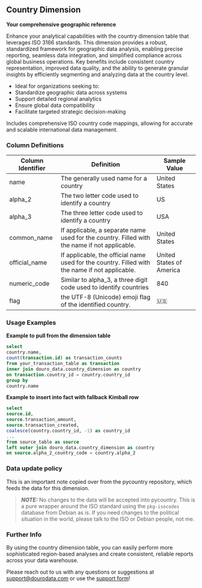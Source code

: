 ## Country Dimension

**Your comprehensive geographic reference**

Enhance your analytical capabilities with the country dimension table that leverages ISO 3166 standards. This dimension provides a robust, standardized framework for geographic data analysis, enabling precise reporting, seamless data integration, and simplified compliance across global business operations. Key benefits include consistent country representation, improved data quality, and the ability to generate granular insights by efficiently segmenting and analyzing data at the country level.

- Ideal for organizations seeking to:
- Standardize geographic data across systems
- Support detailed regional analytics
- Ensure global data compatibility
- Facilitate targeted strategic decision-making

Includes comprehensive ISO country code mappings, allowing for accurate and scalable international data management.

### Column Definitions

| Column Identifier | Definition                                                                                     | Sample Value             |
| ----------------- | ---------------------------------------------------------------------------------------------- | ------------------------ |
| name              | The generally used name for a country                                                          | United States            |
| alpha_2           | The two letter code used to identify a country                                                 | US                       |
| alpha_3           | The three letter code used to identify a country                                               | USA                      |
| common_name       | If applicable, a separate name used for the country. Filled with the name if not applicable.   | United States            |
| official_name     | If applicable, the official name used for the country. Filled with the name if not applicable. | United States of America |
| numeric_code      | Similar to alpha_3, a three digit code used to identify countries                              | 840                      |
| flag              | the UTF-8 (Unicode) emoji flag of the identified country.                                      | 🇺🇸                       |

### Usage Examples

**Example to pull from the dimension table**

```sql
select
country.name,
count(transaction.id) as transaction_counts
from your_transaction_table as transaction
inner join douro_data.country_dimension as country
on transaction.country_id = country.country_id
group by
country.name
```

**Example to insert into fact with fallback Kimball row**

```sql
select
source.id,
source.transaction_amount,
source.transaction_created,
coalesce(country.country_id, -1) as country_id
...
from source_table as source
left outer join douro_data.country_dimension as country
on source.alpha_2_country_code = country.alpha_2
```

### Data update policy

This is an important note copied over from the pycountry repository, which feeds the data for this dimension.

> **_NOTE:_** No changes to the data will be accepted into pycountry. This is a pure wrapper around the ISO standard using the `pkg-isocodes` database from Debian as is.
> If you need changes to the political situation in the world, please talk to the ISO or Debian people, not me.

### Further Info

By using the country dimension table, you can easily perform more sophisticated region-based analyses and create consistent, reliable reports across your data warehouse.

Please reach out to us with any questions or suggestions at [support@dourodata.com](mailto:support@dourodata.com) or use the [support form](https://www.dourodata.com/support)!
